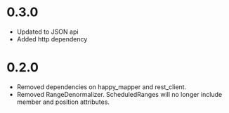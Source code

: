 # 0.3.0
- Updated to JSON api
- Added http dependency

# 0.2.0
- Removed dependencies on happy_mapper and rest_client.
- Removed RangeDenormalizer. ScheduledRanges will no longer include member and position attributes.
